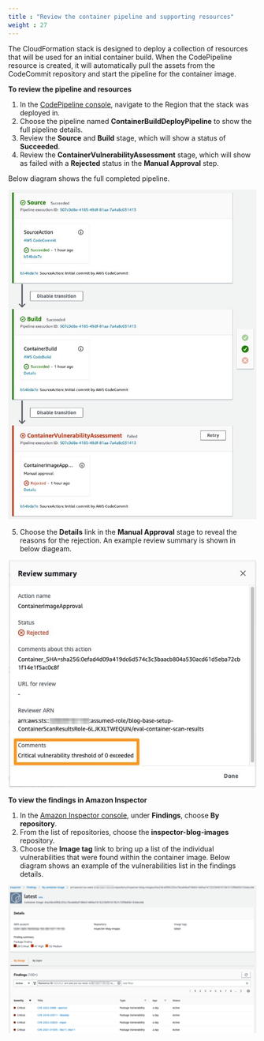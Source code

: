 ```yaml
---
title : "Review the container pipeline and supporting resources"
weight : 27
---
```


The CloudFormation stack is designed to deploy a collection of resources that will be used for an initial container build. When the CodePipeline resource is created, it will automatically pull the assets from the CodeCommit repository and start the pipeline for the container image.


**To review the pipeline and resources**

1. In the [CodePipeline console](https://console.aws.amazon.com/codepipeline/home), navigate to the Region that the stack was deployed in.
2. Choose the pipeline named **ContainerBuildDeployPipeline** to show the full pipeline details.
3. Review the **Source** and **Build** stage, which will show a status of **Succeeded**.
4. Review the **ContainerVulnerabilityAssessment** stage, which will show as failed with a **Rejected** status in the **Manual Approval** step.
   
Below diagram shows the full completed pipeline.

![codepipeline](/static/images/image-security/codepipeline.jpg)

5. Choose the **Details** link in the **Manual Approval** stage to reveal the reasons for the rejection. An example review summary is shown in below diageam.

![review](/static/images/image-security/review.jpg)



**To view the findings in Amazon Inspector**

1. In the [Amazon Inspector console](https://console.aws.amazon.com/inspector/v2/home), under **Findings**, choose **By repository**.
2. From the list of repositories, choose the **inspector-blog-images** repository.
3. Choose the **Image tag** link to bring up a list of the individual vulnerabilities that were found within the container image. Below diagram shows an example of the vulnerabilities list in the findings details.

![review-findings](/static/images/image-security/review-findings.png)
